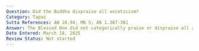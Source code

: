 ```yaml
---
Question: Did the Buddha dispraise all asceticism?
Category: Tapas
Sutta References: AN 10.94; MN 5; AN 1.387-381
Answer: The Blessed One did not categorically praise or dispraise all asceticism or all ascetics.
Date Entered: March 18, 2025
Review Status: Not started
---
```

